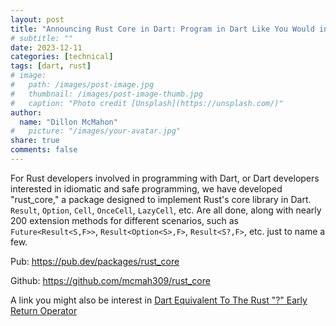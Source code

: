 ```yaml
---
layout: post
title: "Announcing Rust Core in Dart: Program in Dart Like You Would in Rust"
# subtitle: ""
date: 2023-12-11
categories: [technical]
tags: [dart, rust]
# image:
#   path: /images/post-image.jpg
#   thumbnail: /images/post-image-thumb.jpg
#   caption: "Photo credit [Unsplash](https://unsplash.com/)"
author:
  name: "Dillon McMahon"
#   picture: "/images/your-avatar.jpg"
share: true
comments: false
---
```


For Rust developers involved in programming with Dart, or Dart developers interested in idiomatic and safe programming, we have developed "rust_core," a package designed to implement Rust's core library in Dart. `Result`, `Option`, `Cell`, `OnceCell`, `LazyCell`, etc. Are all done, along with nearly 200 extension methods for different scenarios, such as `Future<Result<S,F>>`, `Result<Option<S>,F>`, `Result<S?,F>`, etc. just to name a few.

Pub: <https://pub.dev/packages/rust_core>

Github: <https://github.com/mcmah309/rust_core>

A link you might also be interest in [Dart Equivalent To The Rust "?" Early Return Operator](https://mcmah309.github.io/rust_core/introduction/quickstart.html#the-rust--operator-and-early-return-key-notion)